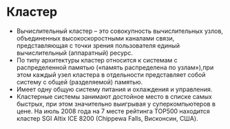 # Кластер
* Вычислительный кластер – это совокупность вычислительных узлов, объединенных высокоскоростными каналами связи, представляющая с точки зрения пользователя единый вычислительный  (аппаратный) ресурс. 
* По типу архитектуры кластер относится к системам с распределенной памятью («память распределена по узлам»),при этом каждый узел кластера в отдельности представляет собой систему с общей (разделяемой) памятью. 
* Имеет одну общую систему питания и охлаждения и управления.
* Кластерные системы занимают достойное место в списке самых быстрых, при этом значительно выигрывая у суперкомпьютеров в цене. На июль 2008 года на 7 месте рейтинга TOP500 находится кластер SGI Altix ICE 8200 (Chippewa Falls, Висконсин, США).
